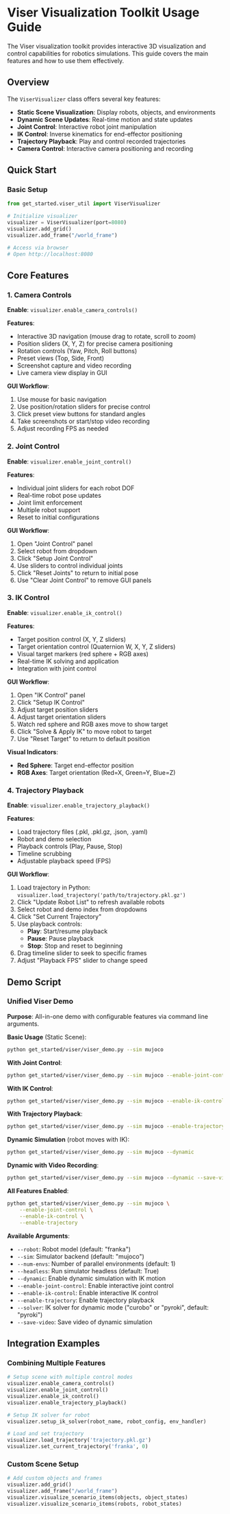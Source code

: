 # Viser Visualization Toolkit Usage Guide

The Viser visualization toolkit provides interactive 3D visualization and control capabilities for robotics simulations. This guide covers the main features and how to use them effectively.

## Overview

The `ViserVisualizer` class offers several key features:
- **Static Scene Visualization**: Display robots, objects, and environments
- **Dynamic Scene Updates**: Real-time motion and state updates
- **Joint Control**: Interactive robot joint manipulation
- **IK Control**: Inverse kinematics for end-effector positioning
- **Trajectory Playback**: Play and control recorded trajectories
- **Camera Control**: Interactive camera positioning and recording

## Quick Start

### Basic Setup

```python
from get_started.viser_util import ViserVisualizer

# Initialize visualizer
visualizer = ViserVisualizer(port=8080)
visualizer.add_grid()
visualizer.add_frame("/world_frame")

# Access via browser
# Open http://localhost:8080
```

## Core Features

### 1. Camera Controls

**Enable**: `visualizer.enable_camera_controls()`

**Features**:
- Interactive 3D navigation (mouse drag to rotate, scroll to zoom)
- Position sliders (X, Y, Z) for precise camera positioning
- Rotation controls (Yaw, Pitch, Roll buttons)
- Preset views (Top, Side, Front)
- Screenshot capture and video recording
- Live camera view display in GUI

**GUI Workflow**:
1. Use mouse for basic navigation
2. Use position/rotation sliders for precise control
3. Click preset view buttons for standard angles
4. Take screenshots or start/stop video recording
5. Adjust recording FPS as needed

### 2. Joint Control

**Enable**: `visualizer.enable_joint_control()`

**Features**:
- Individual joint sliders for each robot DOF
- Real-time robot pose updates
- Joint limit enforcement
- Multiple robot support
- Reset to initial configurations

**GUI Workflow**:
1. Open "Joint Control" panel
2. Select robot from dropdown
3. Click "Setup Joint Control"
4. Use sliders to control individual joints
5. Click "Reset Joints" to return to initial pose
6. Use "Clear Joint Control" to remove GUI panels

### 3. IK Control

**Enable**: `visualizer.enable_ik_control()`

**Features**:
- Target position control (X, Y, Z sliders)
- Target orientation control (Quaternion W, X, Y, Z sliders)
- Visual target markers (red sphere + RGB axes)
- Real-time IK solving and application
- Integration with joint control

**GUI Workflow**:
1. Open "IK Control" panel
2. Click "Setup IK Control"
3. Adjust target position sliders
4. Adjust target orientation sliders
5. Watch red sphere and RGB axes move to show target
6. Click "Solve & Apply IK" to move robot to target
7. Use "Reset Target" to return to default position

**Visual Indicators**:
- **Red Sphere**: Target end-effector position
- **RGB Axes**: Target orientation (Red=X, Green=Y, Blue=Z)

### 4. Trajectory Playback

**Enable**: `visualizer.enable_trajectory_playback()`

**Features**:
- Load trajectory files (.pkl, .pkl.gz, .json, .yaml)
- Robot and demo selection
- Playback controls (Play, Pause, Stop)
- Timeline scrubbing
- Adjustable playback speed (FPS)

**GUI Workflow**:
1. Load trajectory in Python: `visualizer.load_trajectory('path/to/trajectory.pkl.gz')`
2. Click "Update Robot List" to refresh available robots
3. Select robot and demo index from dropdowns
4. Click "Set Current Trajectory"
5. Use playback controls:
   - **Play**: Start/resume playback
   - **Pause**: Pause playback
   - **Stop**: Stop and reset to beginning
6. Drag timeline slider to seek to specific frames
7. Adjust "Playback FPS" slider to change speed

## Demo Script

### Unified Viser Demo

**Purpose**: All-in-one demo with configurable features via command line arguments.

**Basic Usage** (Static Scene):
```bash
python get_started/viser/viser_demo.py --sim mujoco
```

**With Joint Control**:
```bash
python get_started/viser/viser_demo.py --sim mujoco --enable-joint-control
```

**With IK Control**:
```bash
python get_started/viser/viser_demo.py --sim mujoco --enable-ik-control
```

**With Trajectory Playback**:
```bash
python get_started/viser/viser_demo.py --sim mujoco --enable-trajectory
```

**Dynamic Simulation** (robot moves with IK):
```bash
python get_started/viser/viser_demo.py --sim mujoco --dynamic
```

**Dynamic with Video Recording**:
```bash
python get_started/viser/viser_demo.py --sim mujoco --dynamic --save-video
```

**All Features Enabled**:
```bash
python get_started/viser/viser_demo.py --sim mujoco \
    --enable-joint-control \
    --enable-ik-control \
    --enable-trajectory
```

**Available Arguments**:
- `--robot`: Robot model (default: "franka")
- `--sim`: Simulator backend (default: "mujoco")
- `--num-envs`: Number of parallel environments (default: 1)
- `--headless`: Run simulator headless (default: True)
- `--dynamic`: Enable dynamic simulation with IK motion
- `--enable-joint-control`: Enable interactive joint control
- `--enable-ik-control`: Enable interactive IK control
- `--enable-trajectory`: Enable trajectory playback
- `--solver`: IK solver for dynamic mode ("curobo" or "pyroki", default: "pyroki")
- `--save-video`: Save video of dynamic simulation

## Integration Examples

### Combining Multiple Features
```python
# Setup scene with multiple control modes
visualizer.enable_camera_controls()
visualizer.enable_joint_control()
visualizer.enable_ik_control()
visualizer.enable_trajectory_playback()

# Setup IK solver for robot
visualizer.setup_ik_solver(robot_name, robot_config, env_handler)

# Load and set trajectory
visualizer.load_trajectory('trajectory.pkl.gz')
visualizer.set_current_trajectory('franka', 0)
```

### Custom Scene Setup
```python
# Add custom objects and frames
visualizer.add_grid()
visualizer.add_frame("/world_frame")
visualizer.visualize_scenario_items(objects, object_states)
visualizer.visualize_scenario_items(robots, robot_states)
```